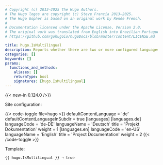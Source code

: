 ```yaml
---
# Copyright (c) 2013–2025 The Hugo Authors.
# The Hugo logos are copyright (c) Steve Francia 2013–2025.
# The Hugo Gopher is based on an original work by Renée French.
#
# Documentation licensed under the Apache License, Version 2.0.
# The original work was translated from English into Brazilian Portuguese.
# https://github.com/gohugoio/hugoDocs/blob/master/content/LICENSE.md

title: hugo.IsMultilingual
description: Reports whether there are two or more configured languages.
categories: []
keywords: []
params:
  functions_and_methods:
    aliases: [] 
    returnType: bool
    signatures: [hugo.IsMultilingual]
---
```


{{< new-in 0.124.0 />}}

Site configuration:

{{< code-toggle file=hugo >}}
defaultContentLanguage = 'de'
defaultContentLanguageInSubdir = true
[languages]
  [languages.de]
    languageCode = 'de-DE'
    languageName = 'Deutsch'
    title = 'Projekt Dokumentation'
    weight = 1
  [languages.en]
    languageCode = 'en-US'
    languageName = 'English'
    title = 'Project Documentation'
    weight = 2
{{< /code-toggle >}}

Template:

```go-html-template
{{ hugo.IsMultilingual }} → true
```

